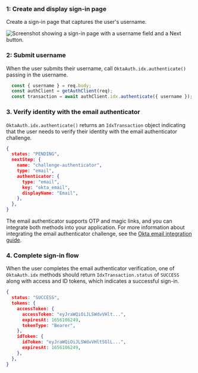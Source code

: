 ### 1: Create and display sign-in page

Create a sign-in page that captures the user's username.

<div class="half border">

![Screenshot showing a sign-in page with a username field and a Next button.](/img/pwd-optional/pwd-optional-sign-in-page.png)

</div>

### 2: Submit username

When the user submits their username, call `OktaAuth.idx.authenticate()` passing in the username.

```javascript
  const { username } = req.body;
  const authClient = getAuthClient(req);
  const transaction = await authClient.idx.authenticate({ username });
```

### 3. Verify identity with the email authenticator

`OktaAuth.idx.authenticate()` returns an `IdxTransaction` object indicating that the user needs to verify their identity with the email authenticator challenge.

```json
{
  status: "PENDING",
  nextStep: {
    name: "challenge-authenticator",
    type: "email",
    authenticator: {
      type: "email",
      key: "okta_email",
      displayName: "Email",
    },
  },
}
```

The email authenticator supports OTP and magic links, and you can integrate both methods into your application. For more information about integrating the email authenticator challenge, see the [Okta email integration guide](/docs/guides/authenticators-okta-email/nodeexpress/main/#integrate-email-challenge-with-magic-links).

### 4. Complete sign-in flow

When the user completes the email authenticator verification, one of `OktaAuth.idx` methods should return  `IdxTransaction.status` of `SUCCESS` along with access and ID tokens, which indicates a successful sign-in.

```json
{
  status: "SUCCESS",
  tokens: {
    accessToken: {
      accessToken: "eyJraWQiOiJLSWdvVHlt...",
      expiresAt: 1656106249,
      tokenType: "Bearer",
    },
    idToken: {
      idToken: "eyJraWQiOiJLSWdvVHltSGlL...",
      expiresAt: 1656106249,
    },
  },
}
```
